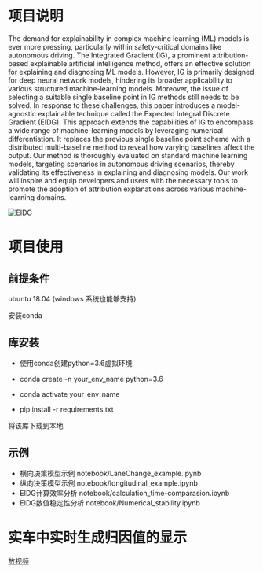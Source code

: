 # 项目说明
The demand for explainability in complex machine learning (ML) models is ever more pressing, particularly within safety-critical domains like autonomous driving.
The Integrated Gradient (IG), a prominent attribution-based explainable artificial intelligence method, offers an effective solution for explaining and diagnosing ML models.
However, IG is primarily designed for  deep neural network models, hindering its broader applicability to various structured machine-learning models. Moreover, the issue of selecting a suitable single baseline point in IG methods still needs to be solved.
In response to these challenges, this paper introduces a model-agnostic explainable technique called the Expected Integral Discrete Gradient (EIDG). This approach extends the capabilities of IG to encompass a wide range of machine-learning models by leveraging numerical differentiation. It replaces the previous single baseline point scheme with a distributed multi-baseline method to reveal how varying
baselines affect the output. Our method is thoroughly evaluated on standard machine learning models, targeting scenarios in autonomous driving scenarios, thereby validating its effectiveness in explaining and diagnosing models. Our work will inspire and equip developers and users with the necessary tools to promote the adoption of attribution explanations across various machine-learning domains.

![EIDG](https://github.com/limeng-1234/EIDG/assets/76480875/770062c3-cb93-4984-a4c7-f72f3fd17fe5)

# 项目使用
## 前提条件
ubuntu 18.04 (windows 系统也能够支持)

安装conda

## 库安装

* 使用conda创建python=3.6虚拟环境  

* conda create -n your_env_name python=3.6

* conda activate your_env_name

* pip install -r requirements.txt

将该库下载到本地

## 示例
*  横向决策模型示例 notebook/LaneChange_example.ipynb
*  纵向决策模型示例 notebook/longitudinal_example.ipynb
*  EIDG计算效率分析 notebook/calculation_time-comparasion.ipynb
*  EIDG数值稳定性分析 notebook/Numerical_stability.ipynb



# 实车中实时生成归因值的显示
[放视频](https://github.com/limeng-1234/EIDG/assets/76480875/aeba45ee-2ab7-42fe-b5e8-1ff97977b3cb)
